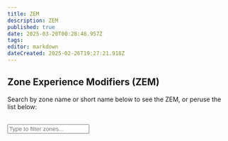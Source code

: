 ```yaml
---
title: ZEM
description: ZEM
published: true
date: 2025-03-20T00:28:48.957Z
tags: 
editor: markdown
dateCreated: 2025-02-26T19:27:21.918Z
---
```


<div class="zones-page">
  <div class="zones-hero">
    <h2>Zone Experience Modifiers (ZEM)</h2>
    <p>Search by zone name or short name below to see the ZEM, or peruse the list below:</p>
    <br>
    <input type="text" id="zonesSearchInput" placeholder="Type to filter zones..." />
  </div>

  <!-- Container where our script will dynamically add zone cards -->
  <div id="zonesContainer"></div>
</div>
